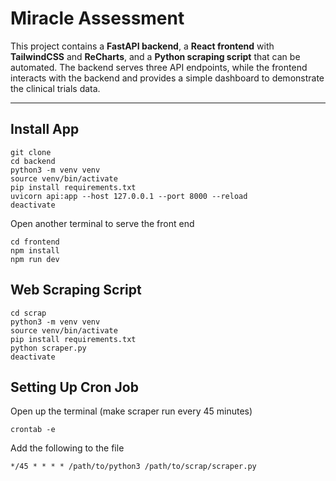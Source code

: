 # Miracle Assessment

This project contains a **FastAPI backend**, a **React frontend** with **TailwindCSS** and **ReCharts**, and a **Python scraping script** that can be automated. The backend serves three API endpoints, while the frontend interacts with the backend and provides a simple dashboard to demonstrate the clinical trials data.

---

## Install App

```
git clone 
cd backend 
python3 -m venv venv
source venv/bin/activate
pip install requirements.txt
uvicorn api:app --host 127.0.0.1 --port 8000 --reload
deactivate
```
Open another terminal to serve the front end
```
cd frontend
npm install
npm run dev
```

## Web Scraping Script
```
cd scrap
python3 -m venv venv
source venv/bin/activate
pip install requirements.txt
python scraper.py
deactivate
```

## Setting Up Cron Job
Open up the terminal (make scraper run every 45 minutes)
```
crontab -e
```
Add the following to the file
```
*/45 * * * * /path/to/python3 /path/to/scrap/scraper.py
```

